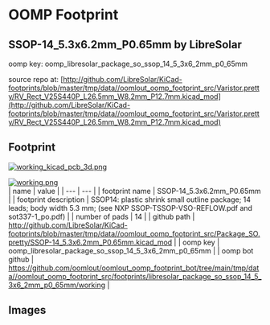 # OOMP Footprint  
## SSOP-14_5.3x6.2mm_P0.65mm  by LibreSolar  
  
oomp key: oomp_libresolar_package_so_ssop_14_5_3x6_2mm_p0_65mm  
  
source repo at: [http://github.com/LibreSolar/KiCad-footprints/blob/master/tmp/data//oomlout_oomp_footprint_src/Varistor.pretty/RV_Rect_V25S440P_L26.5mm_W8.2mm_P12.7mm.kicad_mod](http://github.com/LibreSolar/KiCad-footprints/blob/master/tmp/data//oomlout_oomp_footprint_src/Varistor.pretty/RV_Rect_V25S440P_L26.5mm_W8.2mm_P12.7mm.kicad_mod)  
## Footprint  
  
[![working_kicad_pcb_3d.png](working_kicad_pcb_3d_600.png)](working_kicad_pcb_3d.png)  
  
[![working.png](working_600.png)](working.png)  
| name | value | 
| --- | --- | 
| footprint name | SSOP-14_5.3x6.2mm_P0.65mm | 
| footprint description | SSOP14: plastic shrink small outline package; 14 leads; body width 5.3 mm; (see NXP SSOP-TSSOP-VSO-REFLOW.pdf and sot337-1_po.pdf) | 
| number of pads | 14 | 
| github path | http://github.com/LibreSolar/KiCad-footprints/blob/master/tmp/data//oomlout_oomp_footprint_src/Package_SO.pretty/SSOP-14_5.3x6.2mm_P0.65mm.kicad_mod | 
| oomp key | oomp_libresolar_package_so_ssop_14_5_3x6_2mm_p0_65mm | 
| oomp bot github | https://github.com/oomlout/oomlout_oomp_footprint_bot/tree/main/tmp/data//oomlout_oomp_footprint_src/footprints/libresolar_package_so_ssop_14_5_3x6_2mm_p0_65mm/working | 
## Images  

